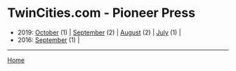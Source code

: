 # TwinCities.com - Pioneer Press

  * 2019: 
      [October](./twincities-com-pioneer-press-2019-10.md) (1) | 
      [September](./twincities-com-pioneer-press-2019-09.md) (2) | 
      [August](./twincities-com-pioneer-press-2019-08.md) (2) | 
      [July](./twincities-com-pioneer-press-2019-07.md) (1) | 
  * 2016: 
      [September](./twincities-com-pioneer-press-2016-09.md) (1) | 

----

[Home](../)
